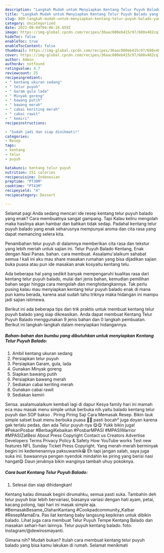 ```yaml
---
description: "Langkah Mudah untuk Menyiapkan Kentang Telur Puyuh Balado yang Lezat Sekali, Buat Buka Puasa}"
title: "Langkah Mudah untuk Menyiapkan Kentang Telur Puyuh Balado yang Lezat Sekali, Buat Buka Puasa}"
slug: 809-langkah-mudah-untuk-menyiapkan-kentang-telur-puyuh-balado-yang-lezat-sekali-buat-buka-puasa
category: Uncategorized
date: 2022-08-04T04:06:26.659Z
image: https://img-global.cpcdn.com/recipes/36aac800eb415c97/680x482cq70/kentang-telur-puyuh-balado-foto-resep-utama.jpg
hideToc: false
enableToc: true
enableTocContent: false
thumbnail: https://img-global.cpcdn.com/recipes/36aac800eb415c97/680x482cq70/kentang-telur-puyuh-balado-foto-resep-utama.jpg
cover: https://img-global.cpcdn.com/recipes/36aac800eb415c97/680x482cq70/kentang-telur-puyuh-balado-foto-resep-utama.jpg
author: Admin
authorAv: notfound
ratingvalue: 4.7
reviewcount: 25
recipeingredient:
- " kentang ukuran sedang"
- " telur puyuh"
- " Garam gula lada"
- " Minyak goreng"
- " bawang putih"
- " bawang merah"
- " cabai keriting merah"
- " cabai rawit"
- " kemiri"
recipeinstructions:

- "Sudah jadi dan siap dinikmati!"
categories:
- Resep
tags:
- kentang
- telur
- puyuh

katakunci: kentang telur puyuh 
nutrition: 251 calories
recipecuisine: Indonesian
preptime: "PT30M"
cooktime: "PT43M"
recipeyield: "4"
recipecategory: Dessert

---
```



Selamat pagi Anda sedang mencari ide resep kentang telur puyuh balado yang enak? Cara membuatnya sangat gampang. Tapi Kalau keliru mengolah maka hasilnya akan hambar dan bahkan tidak sedap. Padahal kentang telur puyuh balado yang enak seharusnya mempunyai aroma dan cita rasa yang dapat memancing selera kita.


Penambahan telur puyuh di dalamnya memberikan cita rasa dan tekstur yang lebih meriah untuk sajian ini. Telur Puyuh Balado Kentang, Enak dengan Nasi Panas. bahan. cara membuat. Assalamu&#39;alaikum sahabat semua ! kali ini aku mau share masakan rumahan yang bisa dijadikan sajian buka puasa atau pun ide masakan anak kosyaitu kentang telu.

Ada beberapa hal yang sedikit banyak mempengaruhi kualitas rasa dari kentang telur puyuh balado, mulai dari jenis bahan, kemudian pemilihan bahan segar hingga cara mengolah dan menghidangkannya. Tak perlu pusing kalau mau menyiapkan kentang telur puyuh balado enak di mana pun kamu berada, karena asal sudah tahu triknya maka hidangan ini mampu jadi sajian istimewa.


Berikut ini ada beberapa tips dan trik praktis untuk membuat kentang telur puyuh balado yang siap dikreasikan. Anda dapat membuat Kentang Telur Puyuh Balado menggunakan 9 jenis bahan dan 0 langkah pembuatan. Berikut ini langkah-langkah dalam menyiapkan hidangannya.

<!--inarticleads1-->

##### Bahan-bahan dan bumbu yang dibutuhkan untuk menyiapkan Kentang Telur Puyuh Balado:

1. Ambil  kentang ukuran sedang
1. Persiapkan  telur puyuh
1. Persiapkan  Garam, gula, lada
1. Gunakan  Minyak goreng
1. Siapkan  bawang putih
1. Persiapkan  bawang merah
1. Sediakan  cabai keriting merah
1. Gunakan  cabai rawit
1. Sediakan  kemiri


Sensa. asalamualaikum kembali lagi di dapur Kesya family hari ini mamah eca mau masak menu simple untuk berbuka nih.yaitu balado kentang telur puyuh dan SOP bakso . Piring Piring Saji Cara Memasak Resep. Bikin lauk simple satset buat menu berbuka puasa 🥰🥰 pasti bocah² juga doyan karena gak terlalu pedas, dan ada Telur puyuh nya 😋😋 Yukk bikin juga! #PekanPosbar #BerbagiKebaikan #PosbarMPASI #MPASIWarrior #MPASIZatBesi About Press Copyright Contact us Creators Advertise Developers Terms Privacy Policy &amp; Safety How YouTube works Test new features NFL Sunday Ticket Press Copyright. Yang merah-merah berminyak begini ini kedemenannya paksuwamik😁 Eh tapi jangan salah, saya juga suka inii. bawaannya pengen nyendok mindahin ke piring yang berisi nasi hangat😋 Daun jeruknya bikin wanginya tambah uhuy pokoknya. 

<!--inarticleads2-->

##### Cara buat Kentang Telur Puyuh Balado:


1. Selesai dan siap dihidangkan!

Kentang kalau dimasak begini dirumahku, semua pasti suka. Tambahin deh telur puyuh biar lebih bervariasi, biasanya variasi dengan hati ayam, petai, kacang polong, tapi hari ini masak simple aja. #BemasakBesame_OlahanKantang #Cookpadcommunity_Kalbar #ResepMamaEra. Pas liat kentang baby langsung kepikiran untuk dibikin balado. Lihat juga cara membuat Telur Puyuh Tempe Kentang Balado dan masakan sehari-hari lainnya. Telur puyuh kentang balado. foto: Instagram/@dewirosmayanti. 

Gimana nih? Mudah bukan? Itulah cara membuat kentang telur puyuh balado yang bisa kamu lakukan di rumah. Selamat menikmati
